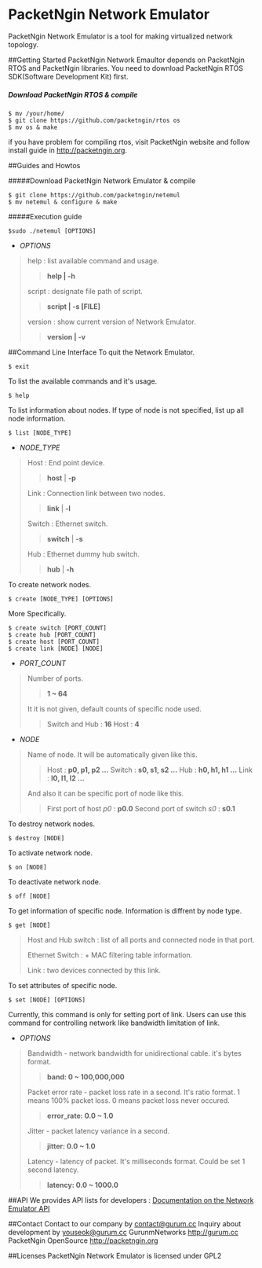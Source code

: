 # PacketNgin Network Emulator
PacketNgin Network Emulator is a tool for making virtualized network topology.

##Getting Started
PacketNgin Network Emaultor depends on PacketNgin RTOS and PacketNgin libraries. You need to download PacketNgin RTOS SDK(Software Development Kit) first.

##### Download PacketNgin RTOS & compile

    $ mv /your/home/
    $ git clone https://github.com/packetngin/rtos os
    $ mv os & make
       
if you have problem for compiling rtos, visit PacketNgin website and follow install guide in <http://packetngin.org>.
       
##Guides and Howtos

#####Download PacketNgin Network Emulator & compile

    $ git clone https://github.com/packetngin/netemul
    $ mv netemul & configure & make
     
    
#####Execution guide

    $sudo ./netemul [OPTIONS]

* _OPTIONS_

> help : list available command and usage.
>> **help | -h**
>
> script : designate file path of script.
>> **script | -s [FILE]**
>
> version : show current version of Network Emulator.
>> **version | -v**

##Command Line Interface
To quit the Network Emulator.

    $ exit

To list the available commands and it's usage.

    $ help
    
To list information about nodes. If type of node is not specified, list up all node information.

    $ list [NODE_TYPE]

* _NODE_TYPE_

> Host : End point device. 
>> **host** | **-p**
>
> Link : Connection link between two nodes.
>> **link** | **-l**
>
> Switch : Ethernet switch.
>> **switch**  | **-s**
>
> Hub : Ethernet dummy hub switch.
>> **hub** | **-h**
>
    
To create network nodes.

	$ create [NODE_TYPE] [OPTIONS]
    
More Specifically.

	$ create switch [PORT_COUNT]
	$ create hub [PORT_COUNT]
	$ create host [PORT_COUNT]
	$ create link [NODE] [NODE]
    
* _PORT_COUNT_

> Number of ports.
>> **1 ~ 64**
>
> It it is not given, default counts of specific node used.
>> Switch and Hub : **16**
>> Host : **4** 

* _NODE_

> Name of node. It will be automatically given like this.
>> Host    : **p0, p1, p2 ...**
>> Switch  : **s0, s1, s2 ...**
>> Hub     : **h0, h1, h1 ...**
>> Link    : **l0, l1, l2 ...**
>
> And also it can be specific port of node like this.
>> First port of host *p0* : **p0.0**
>> Second port of switch *s0* : **s0.1**

    
To destroy network nodes.
    
    $ destroy [NODE]
    
To activate network node.

    $ on [NODE]
    
To deactivate network node.

    $ off [NODE]
    
To get information of specific node. Information is diffrent by node type.

    $ get [NODE]
    
> Host and Hub switch : list of all ports and connected node in that port.
>
> Ethernet Switch : + MAC filtering table information.
>
> Link : two devices connected by this link.
   
To set attributes of specific node. 

    $ set [NODE] [OPTIONS]
    
Currently, this command is only for setting port of link. Users can use this command for controlling network like bandwidth limitation of link.

* _OPTIONS_

> Bandwidth - network bandwidth for unidirectional cable. it's bytes format.
>> **band: 0 ~ 100,000,000** 
> 
> Packet error rate - packet loss rate in a second. It's ratio format. 1 means 100% packet loss. 0 means packet loss never occured.
>> **error_rate: 0.0 ~ 1.0**
>
> Jitter - packet latency variance in a second.
>> **jitter: 0.0 ~ 1.0**
>
> Latency - latency of packet. It's milliseconds format. Could be set 1 second latency.
>> **latency: 0.0 ~ 1000.0**


##API
We provides API lists for developers : [Documentation on the Network Emulator API](http://packetngin.org/assets/doxy/index.html "PacketNgin Emulator API")

##Contact
Contact to our company by <contact@gurum.cc>
Inquiry about development by <youseok@gurum.cc>
GurunmNetworks <http://gurum.cc>
PacketNgin OpenSource <http://packetngin.org>

##Licenses
PacketNgin Network Emulator is licensed under GPL2
